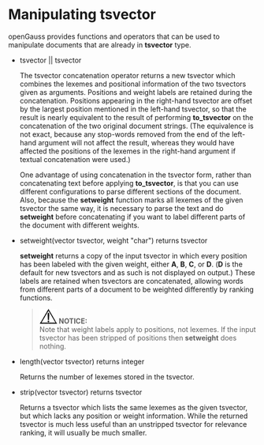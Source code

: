 # Manipulating tsvector<a name="EN-US_TOPIC_0242370492"></a>

openGauss provides functions and operators that can be used to manipulate documents that are already in  **tsvector**  type.

-   tsvector || tsvector

    The tsvector concatenation operator returns a new tsvector which combines the lexemes and positional information of the two tsvectors given as arguments. Positions and weight labels are retained during the concatenation. Positions appearing in the right-hand tsvector are offset by the largest position mentioned in the left-hand tsvector, so that the result is nearly equivalent to the result of performing  **to\_tsvector**  on the concatenation of the two original document strings. \(The equivalence is not exact, because any stop-words removed from the end of the left-hand argument will not affect the result, whereas they would have affected the positions of the lexemes in the right-hand argument if textual concatenation were used.\)

    One advantage of using concatenation in the tsvector form, rather than concatenating text before applying  **to\_tsvector**, is that you can use different configurations to parse different sections of the document. Also, because the  **setweight**  function marks all lexemes of the given tsvector the same way, it is necessary to parse the text and do  **setweight**  before concatenating if you want to label different parts of the document with different weights.

-   setweight\(vector tsvector, weight "char"\) returns tsvector

    **setweight**  returns a copy of the input tsvector in which every position has been labeled with the given weight, either  **A**,  **B**,  **C**, or  **D**. \(**D**  is the default for new tsvectors and as such is not displayed on output.\) These labels are retained when tsvectors are concatenated, allowing words from different parts of a document to be weighted differently by ranking functions.

    >![](public_sys-resources/icon-notice.gif) **NOTICE:**   
    >Note that weight labels apply to positions, not lexemes. If the input tsvector has been stripped of positions then  **setweight**  does nothing.  

-   length\(vector tsvector\) returns integer

    Returns the number of lexemes stored in the tsvector.

-   strip\(vector tsvector\) returns tsvector

    Returns a tsvector which lists the same lexemes as the given tsvector, but which lacks any position or weight information. While the returned tsvector is much less useful than an unstripped tsvector for relevance ranking, it will usually be much smaller.


